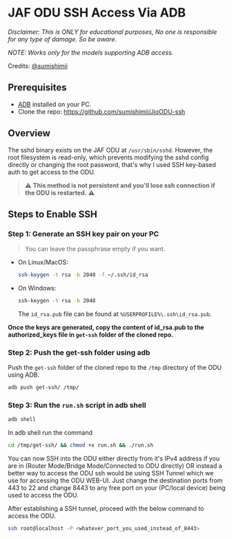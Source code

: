 # JAF ODU SSH Access Via ADB

_Disclaimer: This is ONLY for educational purposes, No one is responsible for any type of damage. So be aware._

_NOTE: Works only for the models supporting ADB access._

Credits: [@sumishimii](https://github.com/sumishimii/)

## Prerequisites

- [ADB](https://developer.android.com/tools/releases/platform-tools) installed on your PC.
- Clone the repo: <https://github.com/sumishimii/JioODU-ssh>

## Overview

The sshd binary exists on the JAF ODU at `/usr/sbin/sshd`. However, the root filesystem is read-only, which prevents modifying the sshd config directly or changing the root password, that's why I used SSH key-based auth to get access to the ODU.

> ⚠️ **This method is not persistent and you'll lose ssh connection if the ODU is restarted.** ⚠️

## Steps to Enable SSH

### Step 1: Generate an SSH key pair on your PC

> You can leave the passphrase empty if you want.

- On Linux/MacOS:

    ```bash
    ssh-keygen -t rsa -b 2048 -f ~/.ssh/id_rsa
    ```

- On Windows:

    ```cmd
    ssh-keygen -t rsa -b 2048
    ```

    The `id_rsa.pub` file can be found at `%USERPROFILE%\.ssh\id_rsa.pub`.

**Once the keys are generated, copy the content of id_rsa.pub to the authorized_keys file in `get-ssh` folder of the cloned repo.**

### Step 2: Push the get-ssh folder using adb

Push the `get-ssh` folder of the cloned repo to the `/tmp` directory of the ODU using ADB.

```bash
adb push get-ssh/ /tmp/
```

### Step 3: Run the `run.sh` script in adb shell

```bash
adb shell
```

In adb shell run the command

```bash
cd /tmp/get-ssh/ && chmod +x run.sh && ./run.sh
```

You can now SSH into the ODU either directly from it's IPv4 address if you are in (Router Mode/Bridge Mode/Connected to ODU directly) OR instead a better way to access the ODU ssh would be using SSH Tunnel which we use for accessing the ODU WEB-UI. Just change the destination ports from 443 to 22 and change 8443 to any free port on your (PC/local device) being used to access the ODU.

After establishing a SSH tunnel, proceed with the below command to access the ODU.

```bash
ssh root@localhost -P <whatever_port_you_used_instead_of_8443>
```
